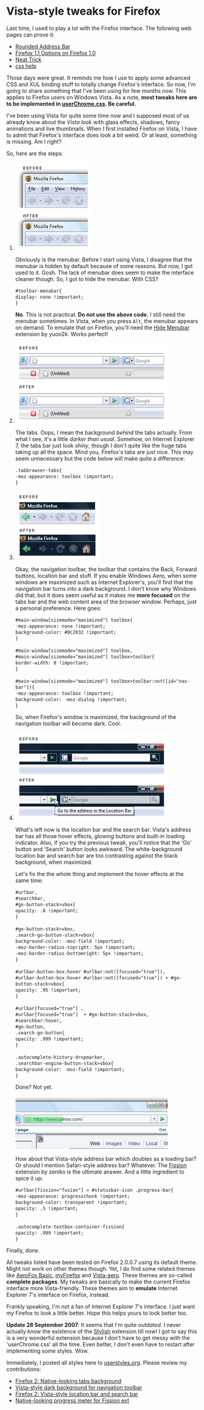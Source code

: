 Vista-style tweaks for Firefox
===

Last time, I used to play a lot with the Firefox interface. The following web pages can prove it:

- [Rounded Address Bar](http://forums.mozillazine.org/viewtopic.php?t=68357)
- [Firefox 1.1 Options on Firefox 1.0](http://forums.mozillazine.org/viewtopic.php?t=197355)
- [Neat Trick](http://forums.mozillazine.org/viewtopic.php?t=159454)
- [css help](http://forums.mozillazine.org/viewtopic.php?t=73108)

Those days were great. It reminds me how I use to apply some advanced CSS and XUL binding stuff to totally change Firefox's interface. So now, I'm going to share something that I've been using for few months now. This applies to Firefox users on Windows Vista. As a note, **most tweaks here are to be implemented in [userChrome.css](http://www.mozilla.org/support/firefox/edit#css "Editing Configuration Files"). Be careful.**

I've been using Vista for quite some time now and I supposed most of us already know about the *Vista look* with glass effects, shadows, fancy animations and live thumbnails. When I first installed Firefox on Vista, I have to admit that Firefox's interface does look a bit weird. Or at least, something is missing. Am I right?

So, here are the steps:

1.
	![before: Firefox interface with menubar; after: Firefox interface without the menubar, installed with the 'Hide Menubar' extension](../images/screenshots/firefox/menubar-hide-vista-style-before-after-firefox.png)

	Obviously is the menubar. Before I start using Vista, I disagree that the menubar is hidden by default because of some reasons. But now, I got used to it. Gosh. The lack of menubar does seem to make the interface cleaner though. So, I got to hide the menubar. With CSS?

	```
	#toolbar-menubar{
	display: none !important;
	}
	```

	**No**. This is not practical. **Do not use the above code.** I still need the menubar sometimes. In Vista, when you press `Alt`, the menubar appears on demand. To emulate that on Firefox, you'll need the [Hide Menubar](https://addons.mozilla.org/en-US/firefox/addon/4762) extension by yuoo2k. Works perfect!

2.
	![before: the 'darker' background of the tabs bar on Firefox; after: the new shiny Vista-style background of the tabs bar on Firefox](../images/screenshots/firefox/tabbrowser-tabs-background-vista-style-before-after-firefox.png)

	The tabs. Oops, I mean the background *behind* the tabs actually. From what I see, it's a little *darker than usual*. Somehow, on Internet Explorer 7, the tabs bar just look *shiny*, though I don't quite like the huge tabs taking up all the space. Mind you, Firefox's tabs are just nice. This may seem unnecessary but the code below will make quite a difference:

	```
	.tabbrowser-tabs{
	-moz-appearance: toolbox !important;
	}
	```

3.
	![before: the normal Firefox navigation toolbar; after: the 'darker' Firefox navigation toolbar when the window is maximized](../images/screenshots/firefox/dark-navigation-toolbar-window-maximized-vista-style-before-after-firefox.png)

	Okay, the navigation toolbar, the toolbar that contains the Back, Forward buttons, location bar and stuff. If you enable Windows Aero, when some windows are maximized such as Internet Explorer's, you'll find that the navigation bar turns into a dark background. I don't know why Windows did that, but it does seem useful as it makes me **more focused** on the tabs bar and the web content area of the browser window. Perhaps, just a personal preference. Here goes:

	```
	#main-window[sizemode="maximized"] toolbox{
	-moz-appearance: none !important;
	background-color: #0C2032 !important;
	}

	#main-window[sizemode="maximized"] toolbox,
	#main-window[sizemode="maximized"] toolbox>toolbar{
	border-width: 0 !important;
	}

	#main-window[sizemode="maximized"] toolbox>toolbar:not([id="nav-bar"]){
	-moz-appearance: toolbox !important;
	background-color: -moz-dialog !important;
	}
	```

	So, when Firefox's window is maximized, the background of the navigation toolbar will become dark. Cool.

4.
	![before: the awkward 'Go' button, 'Search' button, location bar and search bar on Firefox; after: Vista-style 'Go' button, 'Search' button, location bar and search bar](../images/screenshots/firefox/better-location-bar-search-bar-buttons-vista-style-before-after-firefox.png)

	What's left now is the location bar and the search bar. Vista's address bar has all those hover effects, *glowing* buttons and built-in loading indicator. Also, if you try the previous tweak, you'll notice that the 'Go' button and 'Search' button looks awkward. The white-background location bar and search bar are too contrasting against the black background, when maximized.

	Let's fix the the whole thing and implement the hover effects at the same time:

	```
	#urlbar,
	#searchbar,
	#go-button-stack>vbox{
	opacity: .8 !important;
	}

	#go-button-stack>vbox,
	.search-go-button-stack>vbox{
	background-color: -moz-field !important;
	-moz-border-radius-topright: 5px !important;
	-moz-border-radius-bottomright: 5px !important;
	}

	#urlbar-button-box:hover #urlbar:not([focused="true"]),
	#urlbar-button-box:hover #urlbar:not([focused="true"]) + #go-button-stack>vbox{
	opacity: .95 !important;
	}

	#urlbar[focused="true"] ,
	#urlbar[focused="true"]  + #go-button-stack>vbox,
	#searchbar:hover,
	#go-button,
	.search-go-button{
	opacity: .999 !important;
	}

	.autocomplete-history-dropmarker,
	.searchbar-engine-button-stack>vbox{
	background-color: -moz-field !important;
	}
	```

	Done? Not yet.

	![Vista-styled or Safari-styled Firefox location bar, which doubles as a loading bar, installed with the 'Fission' extension](../images/screenshots/firefox/loading-progress-meter-location-bar-vista-safari-style-fission-firefox.png)

	How about that Vista-style address bar which doubles as a loading bar? Or should I mention Safari-style address bar? Whatever. The [Fission](https://addons.mozilla.org/en-US/firefox/addon/1951) extension by zeniko is the ultimate answer. And a little ingredient to spice it up:

	```
	#urlbar[fission="fusion"] > #statusbar-icon .progress-bar{
	-moz-appearance: progresschunk !important;
	background-color: transparent !important;
	opacity: .5 !important;
	}

	.autocomplete-textbox-container-fission{
	opacity: .999 !important;
	}
	```

Finally, done.

All tweaks listed have been tested on Firefox 2.0.0.7 using its default theme. Might not work on other themes though. Yet, I do find some related themes like [AeroFox Basic](https://addons.mozilla.org/en-US/firefox/addon/4583), [myFirefox](https://addons.mozilla.org/en-US/firefox/addon/4129) and [Vista-aero](https://addons.mozilla.org/en-US/firefox/addon/4988). These themes are so-called **complete packages**. My tweaks are basically to make the current Firefox interface more Vista-friendly. These themes aim to **emulate** Internet Explorer 7's interface on Firefox, instead.

Frankly speaking, I'm not a fan of Internet Explorer 7's interface. I just want my Firefox to look a little better. Hope this helps yours to look better too.

**Update 28 September 2007**: It seems that I'm quite *outdated*. I never actually know the existence of the [Stylish](https://addons.mozilla.org/en-US/firefox/addon/2108) extension till now! I got to say this is a very wonderful extension because I don't have to get messy with the 'userChrome.css' all the time. Even better, I don't even have to restart after implementing some styles. Wow.

Immediately, I posted all styles here to [userstyles.org](http://userstyles.org/). Please review my contributions:

- [Firefox 2: Native-looking tabs background](http://userstyles.org/styles/3610)
- [Vista-style dark background for navigation toolbar](http://userstyles.org/styles/3611)
- [Firefox 2: Vista-style location bar and search bar](http://userstyles.org/styles/3612)
- [Native-looking progress meter for Fission ext](http://userstyles.org/styles/3615)
